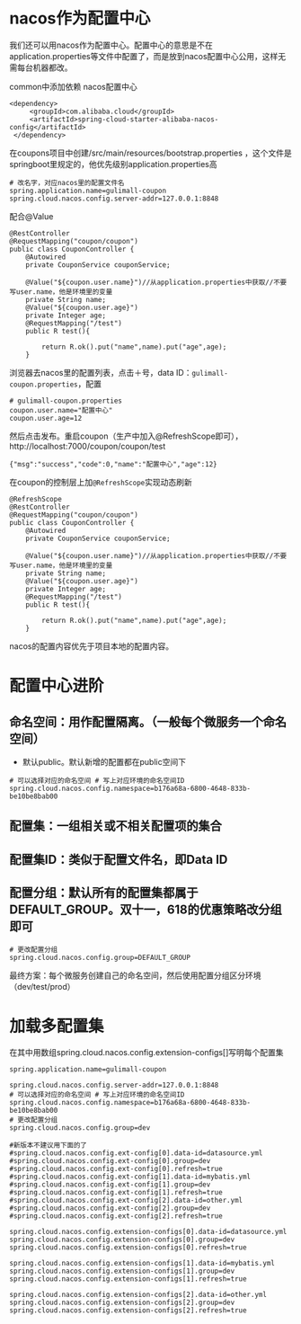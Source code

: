 # nacos作为配置中心

我们还可以用nacos作为配置中心。配置中心的意思是不在application.properties等文件中配置了，而是放到nacos配置中心公用，这样无需每台机器都改。

common中添加依赖 nacos配置中心

~~~
<dependency>
     <groupId>com.alibaba.cloud</groupId>
     <artifactId>spring-cloud-starter-alibaba-nacos-config</artifactId>
 </dependency>

~~~

在coupons项目中创建/src/main/resources/bootstrap.properties ，这个文件是springboot里规定的，他优先级别application.properties高

~~~
# 改名字，对应nacos里的配置文件名
spring.application.name=gulimall-coupon
spring.cloud.nacos.config.server-addr=127.0.0.1:8848

~~~

配合@Value

~~~
@RestController
@RequestMapping("coupon/coupon")
public class CouponController {
    @Autowired
    private CouponService couponService;

    @Value("${coupon.user.name}")//从application.properties中获取//不要写user.name，他是环境里的变量
    private String name;
    @Value("${coupon.user.age}")
    private Integer age;
    @RequestMapping("/test")
    public R test(){

        return R.ok().put("name",name).put("age",age);
    }

~~~

浏览器去nacos里的配置列表，点击＋号，data ID：`gulimall-coupon.properties`，配置

~~~
# gulimall-coupon.properties
coupon.user.name="配置中心"      
coupon.user.age=12

~~~

然后点击发布。重启coupon（生产中加入@RefreshScope即可），http://localhost:7000/coupon/coupon/test

~~~
{"msg":"success","code":0,"name":"配置中心","age":12}

~~~

在coupon的控制层上加`@RefreshScope`实现动态刷新

~~~
@RefreshScope
@RestController
@RequestMapping("coupon/coupon")
public class CouponController {
    @Autowired
    private CouponService couponService;

    @Value("${coupon.user.name}")//从application.properties中获取//不要写user.name，他是环境里的变量
    private String name;
    @Value("${coupon.user.age}")
    private Integer age;
    @RequestMapping("/test")
    public R test(){

        return R.ok().put("name",name).put("age",age);
    }

~~~

nacos的配置内容优先于项目本地的配置内容。

# 配置中心进阶

## 命名空间：用作配置隔离。（一般每个微服务一个命名空间）
* 默认public。默认新增的配置都在public空间下
~~~
# 可以选择对应的命名空间 # 写上对应环境的命名空间ID
spring.cloud.nacos.config.namespace=b176a68a-6800-4648-833b-be10be8bab00
~~~

## 配置集：一组相关或不相关配置项的集合

## 配置集ID：类似于配置文件名，即Data ID

## 配置分组：默认所有的配置集都属于DEFAULT_GROUP。双十一，618的优惠策略改分组即可

~~~
# 更改配置分组
spring.cloud.nacos.config.group=DEFAULT_GROUP
~~~ 
最终方案：每个微服务创建自己的命名空间，然后使用配置分组区分环境（dev/test/prod）

# 加载多配置集

在其中用数组spring.cloud.nacos.config.extension-configs[]写明每个配置集

~~~
spring.application.name=gulimall-coupon

spring.cloud.nacos.config.server-addr=127.0.0.1:8848
# 可以选择对应的命名空间 # 写上对应环境的命名空间ID
spring.cloud.nacos.config.namespace=b176a68a-6800-4648-833b-be10be8bab00
# 更改配置分组
spring.cloud.nacos.config.group=dev

#新版本不建议用下面的了
#spring.cloud.nacos.config.ext-config[0].data-id=datasource.yml
#spring.cloud.nacos.config.ext-config[0].group=dev
#spring.cloud.nacos.config.ext-config[0].refresh=true
#spring.cloud.nacos.config.ext-config[1].data-id=mybatis.yml
#spring.cloud.nacos.config.ext-config[1].group=dev
#spring.cloud.nacos.config.ext-config[1].refresh=true
#spring.cloud.nacos.config.ext-config[2].data-id=other.yml
#spring.cloud.nacos.config.ext-config[2].group=dev
#spring.cloud.nacos.config.ext-config[2].refresh=true

spring.cloud.nacos.config.extension-configs[0].data-id=datasource.yml
spring.cloud.nacos.config.extension-configs[0].group=dev
spring.cloud.nacos.config.extension-configs[0].refresh=true

spring.cloud.nacos.config.extension-configs[1].data-id=mybatis.yml
spring.cloud.nacos.config.extension-configs[1].group=dev
spring.cloud.nacos.config.extension-configs[1].refresh=true

spring.cloud.nacos.config.extension-configs[2].data-id=other.yml
spring.cloud.nacos.config.extension-configs[2].group=dev
spring.cloud.nacos.config.extension-configs[2].refresh=true

~~~




